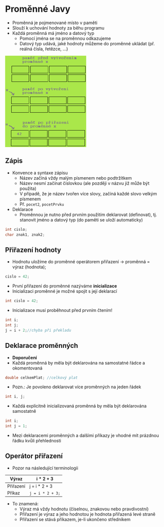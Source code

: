 # Proměnné Javy

- Proměnná je pojmenované místo v paměti
- Slouží k uchování hodnoty za běhu programu
- Každá proměnná má jméno a datový typ
	- Pomocí jména se na proměnnou odkazujeme
	- Datový typ udává, jaké hodnoty můžeme do proměnné ukládat (př. reálná čísla, řetězce, ...)

![](promenne_pamet.png)

## Zápis

- Konvence a syntaxe zápisu
	- Název začíná vždy malým písmenem nebo podtržítkem
	- Název nesmí začínat číslovkou (ale později v názvu již může být použita)
	- V případě, že je název tvořen více slovy, začíná každé slovo velkým písmenem
	-  Př. `pocet2`, `pocetPrvku`
- Deklarace
	- Proměnnou je nutno před prvním použitím deklarovat (definovat), tj. stanovit jméno a datový typ (do paměti se uloží automaticky)
```java
int cislo;
char znak1, znak2;
```

## Přiřazení hodnoty

- Hodnotu uložíme do proměnné operátorem přiřazení → proměnná = výraz (hodnota);
```java
cislo = 42;
```
- První přiřazení do proměnné nazýváme **inicializace**
- Inicializaci proměnné je možné spojit s její deklarací
```java
int cislo = 42;
```
- Inicializace musí proběhnout před prvním čtením!
```java
int i;
int j;
j = i + 2;//chyba při překladu
```

## Deklarace proměnných

- **Doporučení**
- Každá proměnná by měla být deklarována na samostatné řádce a okomentovaná
```java
double celkemPlat; //celkový plat
```
- Pozn.: Je povoleno deklarovat více proměnných na jeden řádek 
```java
int i, j;
```
- Každá explicitně inicializovaná proměnná by měla být deklarována samostatně
```java
int i;
int j = 1;
```
- Mezi deklaracemi proměnných a dalšími příkazy je vhodné mít prázdnou řádku kvůli přehlednosti

## Operátor přiřazení

- Pozor na následující terminologii

| Výraz     | i * 2 + 3        |
| --------- | ---------------- |
| Přiřazení | j = i * 2 + 3    |
| Příkaz    | `j = i * 2 + 3;` |

- To znamená:
	- Výraz má vždy hodnotu (číselnou, znakovou nebo pravdivostní)
	- Přiřazení je výraz a jeho hodnotou je hodnota přiřazená levé straně
	- Přiřazení se stává příkazem, je-li ukončeno středníkem